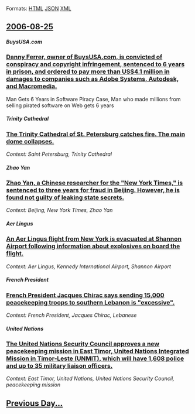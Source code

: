 
Formats: [HTML](2006/08/25/index.html)  [JSON](2006/08/25/index.json)  [XML](2006/08/25/index.xml)  

## [2006-08-25](/news/2006/08/25/index.md)

##### BuysUSA.com
### [ Danny Ferrer, owner of BuysUSA.com, is convicted of conspiracy and copyright infringement, sentenced to 6 years in prison, and ordered to pay more than US$4.1 million in damages to companies such as Adobe Systems, Autodesk, and Macromedia. ](/news/2006/08/25/danny-ferrer-owner-of-buysusa-com-is-convicted-of-conspiracy-and-copyright-infringement-sentenced-to-6-years-in-prison-and-ordered-to-p.md)
Man Gets 6 Years in Software Piracy Case, Man who made millions from selling pirated software on Web gets 6 years

##### Trinity Cathedral
### [ The Trinity Cathedral of St. Petersburg catches fire. The main dome collapses. ](/news/2006/08/25/the-trinity-cathedral-of-st-petersburg-catches-fire-the-main-dome-collapses.md)
_Context: Saint Petersburg, Trinity Cathedral_

##### Zhao Yan
### [ Zhao Yan, a Chinese researcher for the "New York Times," is sentenced to three years for fraud in Beijing. However, he is found not guilty of leaking state secrets. ](/news/2006/08/25/zhao-yan-a-chinese-researcher-for-the-new-york-times-is-sentenced-to-three-years-for-fraud-in-beijing-however-he-is-found-not-guilty.md)
_Context: Beijing, New York Times, Zhao Yan_

##### Aer Lingus
### [ An Aer Lingus flight from New York is evacuated at Shannon Airport following information about explosives on board the flight. ](/news/2006/08/25/an-aer-lingus-flight-from-new-york-is-evacuated-at-shannon-airport-following-information-about-explosives-on-board-the-flight.md)
_Context: Aer Lingus, Kennedy International Airport, Shannon Airport_

##### French President
### [ French President Jacques Chirac says sending 15,000 peacekeeping troops to southern Lebanon is "excessive". ](/news/2006/08/25/french-president-jacques-chirac-says-sending-15-000-peacekeeping-troops-to-southern-lebanon-is-excessive.md)
_Context: French President, Jacques Chirac, Lebanese_

##### United Nations
### [ The United Nations Security Council approves a new peacekeeping mission in East Timor, United Nations Integrated Mission in Timor-Leste (UNMIT), which will have 1,608 police and up to 35 military liaison officers. ](/news/2006/08/25/the-united-nations-security-council-approves-a-new-peacekeeping-mission-in-east-timor-united-nations-integrated-mission-in-timor-leste-un.md)
_Context: East Timor, United Nations, United Nations Security Council, peacekeeping mission_

## [Previous Day...](/news/2006/08/24/index.md)

